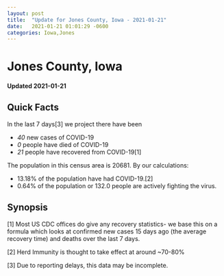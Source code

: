 ```yaml
---
layout: post
title:  "Update for Jones County, Iowa - 2021-01-21"
date:   2021-01-21 01:01:29 -0600
categories: Iowa,Jones
---
```


# Jones County, Iowa
#### Updated 2021-01-21

## Quick Facts

In the last 7 days[3] we project there have been
- *40* new cases of COVID-19
- *0* people have died of COVID-19
- *21* people have recovered from COVID-19[1]

The population in this census area is 20681. By our calculations:
- 13.18% of the population have had COVID-19.[2]
- 0.64% of the population or 132.0 people are actively fighting the virus.

## Synopsis




[1] Most US CDC offices do give any recovery statistics- we base this on a formula which looks at confirmed new cases
15 days ago (the average recovery time) and deaths over the last 7 days.

[2] Herd Immunity is thought to take effect at around ~70-80%

[3] Due to reporting delays, this data may be incomplete.
 
    